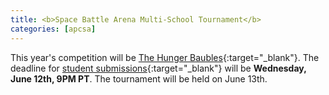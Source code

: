 ```yaml
---
title: <b>Space Battle Arena Multi-School Tournament</b>
categories: [apcsa]
---
```

This year's competition will be [The Hunger Baubles](https://mikeware.github.io/SpaceBattleArena/games/thehungerbaubles.html){:target="_blank"}. The deadline for [student submissions](https://battlearena.mikeware.com/submit/index.html){:target="_blank"} will be <b>Wednesday, June 12th, 9PM PT</b>. The tournament will be held on June 13th.
